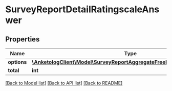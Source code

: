 # SurveyReportDetailRatingscaleAnswer

## Properties
Name | Type | Description | Notes
------------ | ------------- | ------------- | -------------
**options** | [**\AnketologClient\Model\SurveyReportAggregateFreelistAnswerInnerOptions[]**](SurveyReportAggregateFreelistAnswerInnerOptions.md) |  | 
**total** | **int** |  | 

[[Back to Model list]](../README.md#documentation-for-models) [[Back to API list]](../README.md#documentation-for-api-endpoints) [[Back to README]](../README.md)



